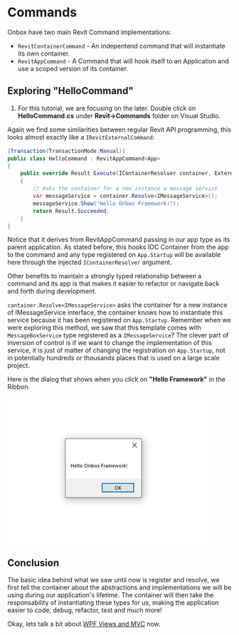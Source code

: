 # Commands

Onbox have two main Revit Command implementations:
- `RevitContainerCommand` - An indepentend command that will instantiate its own container.
- `RevitAppCommand` - A Command that will hook itself to an Application and use a scoped version of its container.

## Exploring "HelloCommand"

1. For this tutorial, we are focusing on the later. Double click on **HelloCommand.cs** under **Revit->Commands** folder on Visual Studio. 

Again we find some similarities between regular Revit API programming, this looks almost exactly like a `IRevitExternalCommand`:

``` C#
[Transaction(TransactionMode.Manual)]
public class HelloCommand : RevitAppCommand<App>
{
    public override Result Execute(IContainerResolver container, ExternalCommandData commandData, ref string message, ElementSet elements)
    {
        // Asks the container for a new instance a message service
        var messageService = container.Resolve<IMessageService>();
        messageService.Show("Hello Onbox Framework!");
        return Result.Succeeded;
    }
}
```
Notice that it derives from RevitAppCommand passing in our app type as its parent application. As stated before, this hooks IOC Container from the app to the command and any type registered on `App.Startup` will be available here through the injected `IContainerResolver` argument.

Other benefits to maintain a strongly typed relationship between a command and its app is that makes it easier to refactor or navigate back and forth during development.

``container.Resolve<IMessageService>`` asks the container for a new instance of IMessageService interface, the container knows how to instantiate this service because it has been registered on ``App.Startup``. Remember when we were exploring this method, we saw that this template comes with ``MessageBoxService`` type registered as a ``IMessageService``? The clever part of inversion of control is if we want to change the implementation of this service, it is just of matter of changing the registration on ``App.Startup``, not in potentially hundreds or thousands places that is used on a large scale project.

Here is the dialog that shows when you click on **"Hello Framework"** in the Ribbon.

![alt text](../images/GettingStarted_12.jpg "Hello Onbox Framework")

## Conclusion

The basic idea behind what we saw until now is register and resolve, we first tell the container about the abstractions and implementations we will be using during our application's lifetime. The container will then take the responsability of instantiating these types for us, making the application easier to code, debug, refactor, test and much more!

Okay, lets talk a bit about [WPF Views and MVC](1_3_views_mvc.md) now.